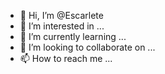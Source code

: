 - 👋 Hi, I’m @Escarlete
- 👀 I’m interested in ...
- 🌱 I’m currently learning ...
- 💞️ I’m looking to collaborate on ...
- 📫 How to reach me ...

<!---
Escarlete/Escarlete is a ✨ special ✨ repository because its `README.md` (this file) appears on your GitHub profile.
You can click the Preview link to take a look at your changes.
--->
